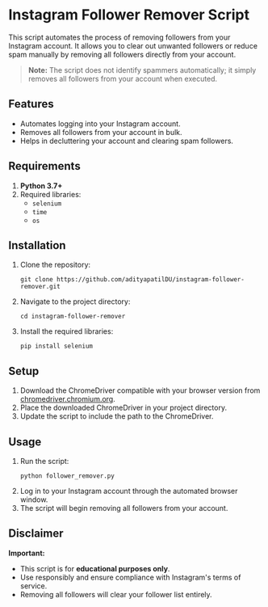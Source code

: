 <!DOCTYPE html>
<html lang="en">
<head>
    <meta charset="UTF-8">
    <meta name="viewport" content="width=device-width, initial-scale=1.0">
    <title>Instagram Follower Remover Script</title>
</head>
<body>
    <h1>Instagram Follower Remover Script</h1>
    <p>
        This script automates the process of removing followers from your Instagram account. It allows you to clear out unwanted followers or reduce spam manually by removing all followers directly from your account.
    </p>
    <blockquote>
        <strong>Note:</strong> The script does not identify spammers automatically; it simply removes all followers from your account when executed.
    </blockquote>

<h2>Features</h2>
    <ul>
        <li>Automates logging into your Instagram account.</li>
        <li>Removes all followers from your account in bulk.</li>
        <li>Helps in decluttering your account and clearing spam followers.</li>
    </ul>

<h2>Requirements</h2>
    <ol>
        <li><strong>Python 3.7+</strong></li>
        <li>Required libraries:
            <ul>
                <li><code>selenium</code></li>
                <li><code>time</code></li>
                <li><code>os</code></li>
            </ul>
        </li>
    </ol>

 <h2>Installation</h2>
    <ol>
        <li>Clone the repository:
            <pre><code>git clone https://github.com/adityapatilDU/instagram-follower-remover.git</code></pre>
        </li>
        <li>Navigate to the project directory:
            <pre><code>cd instagram-follower-remover</code></pre>
        </li>
        <li>Install the required libraries:
            <pre><code>pip install selenium</code></pre>
        </li>
    </ol>

<h2>Setup</h2>
    <ol>
        <li>Download the ChromeDriver compatible with your browser version from <a href="https://chromedriver.chromium.org" target="_blank">chromedriver.chromium.org</a>.</li>
        <li>Place the downloaded ChromeDriver in your project directory.</li>
        <li>Update the script to include the path to the ChromeDriver.</li>
    </ol>

<h2>Usage</h2>
    <ol>
        <li>Run the script:
            <pre><code>python follower_remover.py</code></pre>
        </li>
        <li>Log in to your Instagram account through the automated browser window.</li>
        <li>The script will begin removing all followers from your account.</li>
    </ol>

 <h2>Disclaimer</h2>
    <p>
        <strong>Important:</strong>
        <ul>
            <li>This script is for <strong>educational purposes only</strong>.</li>
            <li>Use responsibly and ensure compliance with Instagram's terms of service.</li>
            <li>Removing all followers will clear your follower list entirely.</li>
        </ul>
    </p>
</body>
</html>
